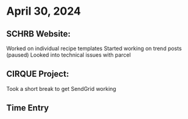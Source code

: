 # April 30, 2024

## SCHRB Website:

Worked on individual recipe templates
Started working on trend posts (paused)
Looked into technical issues with parcel

## CIRQUE Project:

Took a short break to get SendGrid working

## Time Entry
